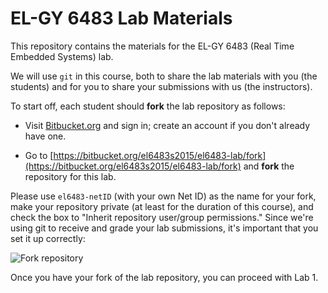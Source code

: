 EL-GY 6483 Lab Materials
====================

This repository contains the materials for the EL-GY 6483 (Real Time Embedded Systems) lab.

We will use `git` in this course, both to share the lab materials with you (the students) and for you to share your submissions with us (the instructors).

To start off, each student should **fork** the lab repository as follows:

 * Visit [Bitbucket.org](https://bitbucket.org/) and sign in; create an account if you don't already have one.

 * Go to [https://bitbucket.org/el6483s2015/el6483-lab/fork](https://bitbucket.org/el6483s2015/el6483-lab/fork) and **fork** the repository for this lab.

  Please use `el6483-netID` (with your own Net ID) as the name for your fork, make your repository private (at least for the duration of this course), and check the box to "Inherit repository user/group permissions." Since we're using git to receive and grade your lab submissions, it's important that you set it up correctly:

 ![Fork repository](http://i.imgur.com/OtUAN0N.png)


Once you have your fork of the lab repository, you can proceed with Lab 1.